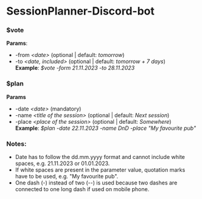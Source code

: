 # SessionPlanner-Discord-bot
### $vote
**Params**:
- -from *\<date>* (optional | default: *tomorrow*)
- -to *\<date, included>* (optional | default: *tomorrow + 7 days*)  
**Example**: *$vote -form 21.11.2023 -to 28.11.2023*

### $plan
**Params**
- -date *\<date>* (mandatory)
- -name *\<title of the session>* (optional | default: *Next session*)
- -place *\<place of the session>* (optional | default: *Somewhere*)   
**Example**: *$plan -date 22.11.2023 -name DnD -place "My favourite pub"*

### Notes:
- Date has to follow the dd.mm.yyyy format and cannot include white spaces, e.g. 21.11.2023 or 01.01.2023.
- If white spaces are present in the parameter value, quotation marks have to be used, e.g. "My favourite pub".
- One dash (-) instead of two (--) is used because two dashes are connected to one long dash if used on mobile phone.